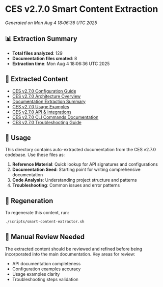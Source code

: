 # CES v2.7.0 Smart Content Extraction

*Generated on Mon Aug  4 18:06:36 UTC 2025*

## 📊 Extraction Summary

- **Total files analyzed**: 129
- **Documentation files created**: 8
- **Extraction time**: Mon Aug  4 18:06:36 UTC 2025

## 📁 Extracted Content

- [CES v2.7.0 Configuration Guide](./configuration-guide.md)
- [CES v2.7.0 Architecture Overview](./architecture-overview.md)
- [Documentation Extraction Summary](./EXTRACTION-SUMMARY.md)
- [CES v2.7.0 Usage Examples](./usage-examples.md)
- [CES v2.7.0 API & Integrations](./api-integrations.md)
- [CES v2.7.0 CLI Commands Documentation](./cli-commands.md)
- [CES v2.7.0 Troubleshooting Guide](./troubleshooting-guide.md)

## 🎯 Usage

This directory contains auto-extracted documentation from the CES v2.7.0 codebase. Use these files as:

1. **Reference Material**: Quick lookup for API signatures and configurations
2. **Documentation Seed**: Starting point for writing comprehensive documentation
3. **Code Analysis**: Understanding project structure and patterns
4. **Troubleshooting**: Common issues and error patterns

## 🔄 Regeneration

To regenerate this content, run:

```bash
./scripts/smart-content-extractor.sh
```

## 📝 Manual Review Needed

The extracted content should be reviewed and refined before being incorporated into the main documentation. Key areas for review:

- API documentation completeness
- Configuration examples accuracy
- Usage examples clarity
- Troubleshooting steps validation

